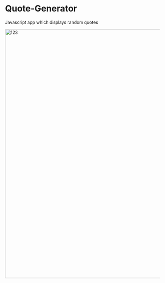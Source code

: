 # Quote-Generator
Javascript app which displays random quotes


<img width="808" alt="123" src="https://github.com/Jindey014/Quote-Generator/assets/96121491/372c9d04-07ec-444c-8886-b7489d14a100">
